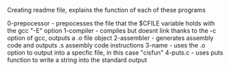 Creating readme file, explains the function of each of these programs

0-prepocessor - prepocesses the file that the $CFILE variable holds with the gcc "-E" option
1-compiler - compiles but doesnt link thanks to the -c option of gcc, outputs a .o file object
2-assembler - generates assembly code and outputs .s assembly code instructions
3-name - uses the .o option to output into a specfic file, in this case "cisfun"
4-puts.c - uses puts function to write a string into the standard output